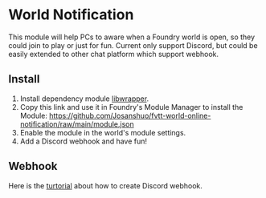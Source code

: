 # World Notification

This module will help PCs to aware when a Foundry world is open, so they could join to play or just for fun. Current only support Discord, but could be easily extended to other chat platform which support webhook.

## Install

1. Install dependency module [libwrapper](https://github.com/ruipin/fvtt-lib-wrapper).
2. Copy this link and use it in Foundry's Module Manager to install the Module: https://github.com/Josanshuo/fvtt-world-online-notification/raw/main/module.json
3. Enable the module in the world's module settings.
4. Add a Discord webhook and have fun!

## Webhook

Here is the [turtorial](https://support.discord.com/hc/en-us/articles/228383668-Intro-to-Webhooks) about how to create Discord webhook.
